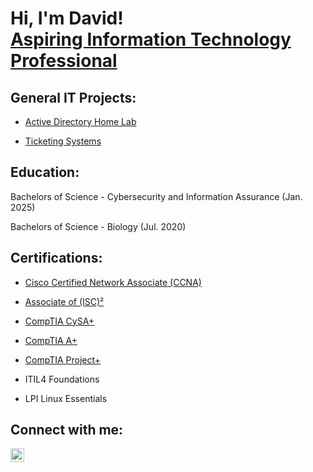 <h1>Hi, I'm David! <br/><a href="https://www.linkedin.com/in/david-m01/">Aspiring Information Technology Professional</a></h1>

<h2>General IT Projects:</h2>

  - [Active Directory Home Lab](https://github.com/walts62/ActiveDirectoryHomeLab)
    
  - [Ticketing Systems](https://github.com/Walts62/Ticketing-System)

<h2>Education:</h2> 

Bachelors of Science - Cybersecurity and Information Assurance (Jan. 2025)

Bachelors of Science - Biology (Jul. 2020)

<h2>Certifications:</h2>

- [Cisco Certified Network Associate (CCNA)](https://www.credly.com/badges/69159662-edd2-44ba-ad3a-5a681b8adb62/public_url)

- [Associate of (ISC)²](https://www.credly.com/badges/b2d9d84d-c29e-4763-91c0-c13ff6f1befb/public_url)

- [CompTIA CySA+](https://www.credly.com/badges/e11284c8-9bcc-4c06-be53-278751b83254/public_url)
  
- [CompTIA A+](https://www.credly.com/earner/earned/badge/dc3ccb85-65ee-41ec-aa3d-0315f7991d8e)

- [CompTIA Project+](https://www.credly.com/badges/e31066e1-e1ad-4409-b1c7-99449c31217f/public_url)

- ITIL4 Foundations

- LPI Linux Essentials


<h2> Connect with me:</h2>

[<img align="left" alt="DavidMartinez | LinkedIn" width="22px" src="https://cdn.jsdelivr.net/npm/simple-icons@v3/icons/linkedin.svg" />][linkedin]

[linkedin]: https://www.linkedin.com/in/david-m01/
